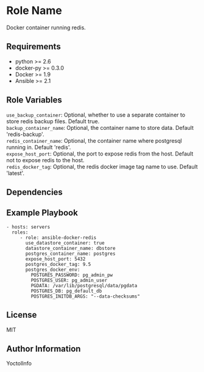 Role Name
=========

Docker container running redis.

Requirements
------------

- python >= 2.6
- docker-py >= 0.3.0
- Docker >= 1.9
- Ansible >= 2.1

Role Variables
--------------

`use_backup_container`: Optional, whether to use a separate container to store redis backup files. Default true.  
`backup_container_name`: Optional, the container name to store data. Default 'redis-backup'.  
`redis_container_name`: Optional, the container name where postgresql running in. Default 'redis'.  
`expose_host_port`: Optional, the port to expose redis from the host. Default not to expose redis to the host.  
`redis_docker_tag`: Optional, the redis docker image tag name to use. Default 'latest'.  

Dependencies
------------


Example Playbook
----------------

    - hosts: servers
      roles:
         - role: ansible-docker-redis
           use_datastore_container: true
           datastore_container_name: dbstore
           postgres_container_name: postgres
           expose_host_port: 5432
           postgres_docker_tag: 9.5
           postgres_docker_env:
             POSTGRES_PASSWORD: pg_admin_pw
             POSTGRES_USER: pg_admin_user
             PGDATA: /var/lib/postgresql/data/pgdata
             POSTGRES_DB: pg_default_db
             POSTGRES_INITDB_ARGS: "--data-checksums"


License
-------

MIT

Author Information
------------------

YoctolInfo
